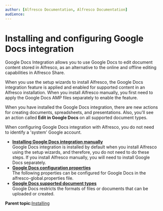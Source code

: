 ```yaml
---
author: [Alfresco Documentation, Alfresco Documentation]
audience: 
---
```


# Installing and configuring Google Docs integration

Google Docs Integration allows you to use Google Docs to edit document content stored in Alfresco, as an alternative to the online and offline editing capabilities in Alfresco Share.

When you use the setup wizards to install Alfresco, the Google Docs integration feature is applied and enabled for supported content in an Alfresco installation. When you install Alfresco manually, you first need to apply the Google Docs AMP files separately to enable the feature.

When you have installed the Google Docs integration, there are new actions for creating documents, spreadsheets, and presentations. Also, you'll see an action called **Edit in Google Docs** on all supported document types.

When configuring Google Docs integration with Alfresco, you do not need to identify a 'system' Google account.

-   **[Installing Google Docs integration manually](../tasks/googledocs-amp-install.md)**  
Google Docs integration is installed by default when you install Alfresco using the setup wizards, and therefore, you do not need to do these steps. If you install Alfresco manually, you will need to install Google Docs separately.
-   **[Google Docs configuration properties](../concepts/googledocs-props.md)**  
The following properties can be configured for Google Docs in the alfresco-global.properties file.
-   **[Google Docs supported document types](../concepts/googledocs-filetypes.md)**  
Google Docs restricts the formats of files or documents that can be uploaded or created.

**Parent topic:**[Installing](../concepts/master-ch-install.md)

